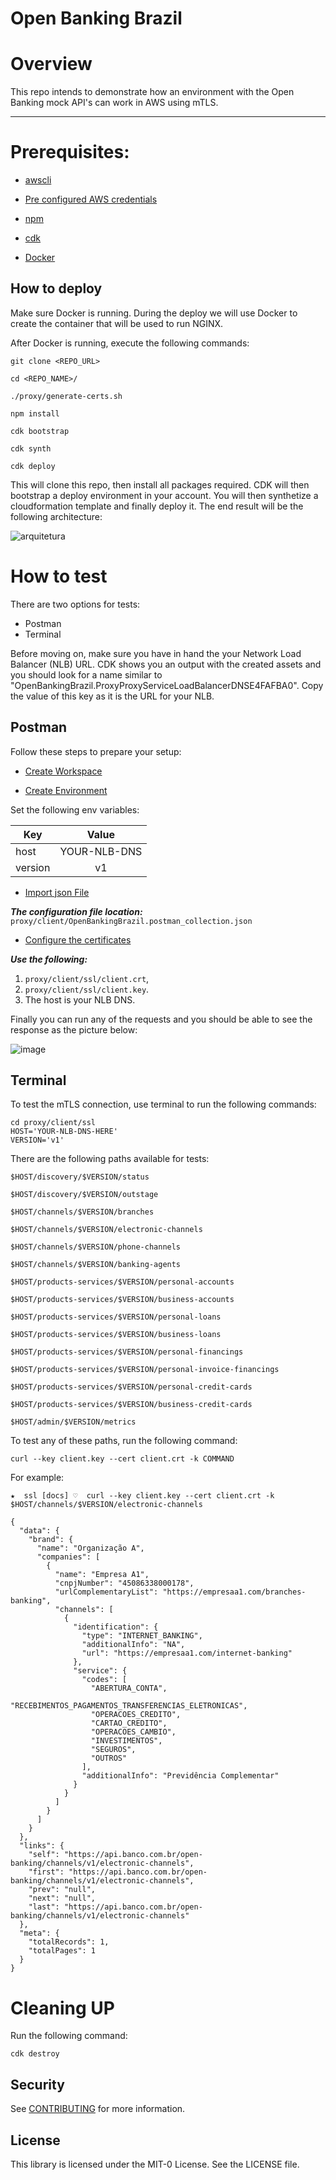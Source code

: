 # Open Banking Brazil

# Overview

This repo intends to demonstrate how an environment with the Open Banking mock API's can work in AWS using mTLS.
*** 

# Prerequisites:

- [awscli](https://docs.aws.amazon.com/cli/latest/userguide/cli-chap-install.html)

- [Pre configured AWS credentials](https://docs.aws.amazon.com/amazonswf/latest/developerguide/RubyFlowOptions.html)

- [npm](https://docs.npmjs.com/downloading-and-installing-node-js-and-npm)

- [cdk](https://docs.aws.amazon.com/cdk/latest/guide/getting_started.html)

- [Docker](https://docs.docker.com/get-docker/)

## How to deploy

Make sure Docker is running. During the deploy we will use Docker to create the container that will be used to run NGINX. 

After Docker is running, execute the following commands: 

```
git clone <REPO_URL>

cd <REPO_NAME>/

./proxy/generate-certs.sh

npm install

cdk bootstrap

cdk synth

cdk deploy
```

This will clone this repo, then install all packages required. CDK will then bootstrap a deploy environment in your account. You will then synthetize a cloudformation template and finally deploy it. The end result will be the following architecture: 

![arquitetura](docs/proxy-mtls-architecture-background.png)

# How to test

There are two options for tests:

- Postman
- Terminal

Before moving on, make sure you have in hand the your Network Load Balancer (NLB) URL. CDK shows you an output with the created assets and you should look for a name similar to "OpenBankingBrazil.ProxyProxyServiceLoadBalancerDNSE4FAFBA0". Copy the value of this key as it is the URL for your NLB.

## Postman

Follow these steps to prepare your setup: 

- [Create Workspace](https://learning.postman.com/docs/collaborating-in-postman/using-workspaces/creating-workspaces/)

- [Create Environment](https://learning.postman.com/docs/sending-requests/variables/)

Set the following env variables:

| Key   |      Value      |
|----------|:-------------:|
| host | YOUR-NLB-DNS |
| version | v1 |

- [Import json File](https://learning.postman.com/docs/getting-started/importing-and-exporting-data/)


***The configuration file location:*** 
`proxy/client/OpenBankingBrazil.postman_collection.json`


- [Configure the certificates](https://learning.postman.com/docs/sending-requests/certificates/)
 

***Use the following:***
 1. `proxy/client/ssl/client.crt`, 
 2. `proxy/client/ssl/client.key`. 
 3. The host is your NLB DNS.


Finally you can run any of the requests and you should be able to see the response as the picture below:

![image](docs/postman.png)


## Terminal
To test the mTLS connection, use terminal to run the following commands:

```
cd proxy/client/ssl
HOST='YOUR-NLB-DNS-HERE'
VERSION='v1'
```

There are the following paths available for tests:
```
$HOST/discovery/$VERSION/status

$HOST/discovery/$VERSION/outstage

$HOST/channels/$VERSION/branches

$HOST/channels/$VERSION/electronic-channels

$HOST/channels/$VERSION/phone-channels

$HOST/channels/$VERSION/banking-agents

$HOST/products-services/$VERSION/personal-accounts

$HOST/products-services/$VERSION/business-accounts

$HOST/products-services/$VERSION/personal-loans

$HOST/products-services/$VERSION/business-loans

$HOST/products-services/$VERSION/personal-financings

$HOST/products-services/$VERSION/personal-invoice-financings

$HOST/products-services/$VERSION/personal-credit-cards

$HOST/products-services/$VERSION/business-credit-cards

$HOST/admin/$VERSION/metrics
```

To test any of these paths, run the following command: 

`curl --key client.key --cert client.crt -k COMMAND`

For example:

````
★  ssl [docs] ♡  curl --key client.key --cert client.crt -k $HOST/channels/$VERSION/electronic-channels

{
  "data": {
    "brand": {
      "name": "Organização A",
      "companies": [
        {
          "name": "Empresa A1",
          "cnpjNumber": "45086338000178",
          "urlComplementaryList": "https://empresaa1.com/branches-banking",
          "channels": [
            {
              "identification": {
                "type": "INTERNET_BANKING",
                "additionalInfo": "NA",
                "url": "https://empresaa1.com/internet-banking"
              },
              "service": {
                "codes": [
                  "ABERTURA_CONTA",
                  "RECEBIMENTOS_PAGAMENTOS_TRANSFERENCIAS_ELETRONICAS",
                  "OPERACOES_CREDITO",
                  "CARTAO_CREDITO",
                  "OPERACOES_CAMBIO",
                  "INVESTIMENTOS",
                  "SEGUROS",
                  "OUTROS"
                ],
                "additionalInfo": "Previdência Complementar"
              }
            }
          ]
        }
      ]
    }
  },
  "links": {
    "self": "https://api.banco.com.br/open-banking/channels/v1/electronic-channels",
    "first": "https://api.banco.com.br/open-banking/channels/v1/electronic-channels",
    "prev": "null",
    "next": "null",
    "last": "https://api.banco.com.br/open-banking/channels/v1/electronic-channels"
  },
  "meta": {
    "totalRecords": 1,
    "totalPages": 1
  }
}
````

# Cleaning UP

Run the following command:

`cdk destroy`

## Security

See [CONTRIBUTING](CONTRIBUTING.md#security-issue-notifications) for more information.

## License

This library is licensed under the MIT-0 License. See the LICENSE file.
